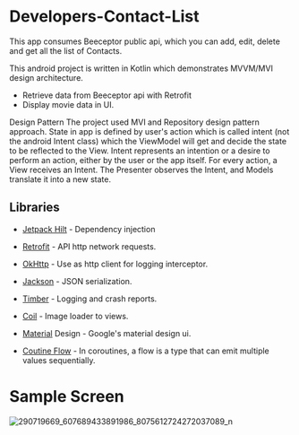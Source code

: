 # Developers-Contact-List
This app consumes Beeceptor public api, which you can add, edit, delete and get all the list of Contacts. 

This android project is written in Kotlin which demonstrates MVVM/MVI design architecture.

- Retrieve data from Beeceptor api with Retrofit
- Display movie data in UI.

Design Pattern
The project used MVI and Repository design pattern approach. State in app is defined by user's action which is called intent (not the android Intent class) which the ViewModel will get and decide the state to be reflected to the View. Intent represents an intention or a desire to perform an action, either by the user or the app itself. For every action, a View receives an Intent. The Presenter observes the Intent, and Models translate it into a new state.

## Libraries
- [Jetpack Hilt](https://dagger.dev/hilt/) - Dependency injection
- [Retrofit](https://square.github.io/retrofit/)  - API http network requests.
- [OkHttp](https://square.github.io/okhttp/) - Use as http client for logging interceptor.
- [Jackson](https://github.com/square/retrofit/tree/master/retrofit-converters/jackson) - JSON serialization.
- [Timber](https://github.com/JakeWharton/timber) - Logging and crash reports.
- [Coil](https://coil-kt.github.io/coil/) - Image loader to views.
- [Material](https://material.io/) Design - Google's material design ui.  
                                                                                             
- [Coutine Flow](https://developer.android.com/kotlin/flow) - In coroutines, a flow is a type that can emit multiple values sequentially.
               
 # Sample Screen 
![290719669_607689433891986_8075612724272037089_n](https://user-images.githubusercontent.com/15811376/177058343-2c001eff-b589-4f44-ab77-7d93061aa289.jpg)
